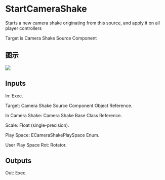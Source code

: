 # StartCameraShake

Starts a new camera shake originating from this source, and apply it on all player controllers

Target is Camera Shake Source Component

## 图示

![]($-20221218-18141786.png)

## Inputs

In: Exec.

Target: Camera Shake Source Component Object Reference.

In Camera Shake: Camera Shake Base Class Reference.

Scale: Float (single-precision).

Play Space: ECameraShakePlaySpace Enum.

User Play Space Rot: Rotator.  

## Outputs

Out: Exec.

